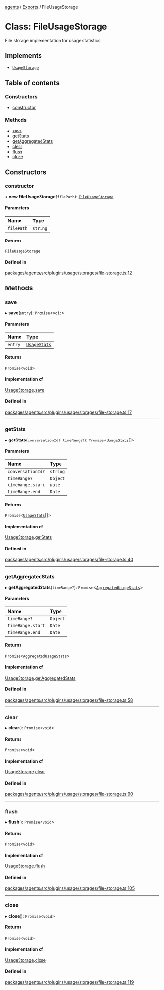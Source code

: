 <!-- 
 ⚠️  AUTO-GENERATED FILE - DO NOT EDIT MANUALLY
 This file is automatically generated by scripts/docs-generator.js
 To make changes, edit the source TypeScript files or update the generator script
-->

[agents](../../) / [Exports](../modules) / FileUsageStorage

# Class: FileUsageStorage

File storage implementation for usage statistics

## Implements

- [`UsageStorage`](../interfaces/UsageStorage)

## Table of contents

### Constructors

- [constructor](FileUsageStorage#constructor)

### Methods

- [save](FileUsageStorage#save)
- [getStats](FileUsageStorage#getstats)
- [getAggregatedStats](FileUsageStorage#getaggregatedstats)
- [clear](FileUsageStorage#clear)
- [flush](FileUsageStorage#flush)
- [close](FileUsageStorage#close)

## Constructors

### constructor

• **new FileUsageStorage**(`filePath`): [`FileUsageStorage`](FileUsageStorage)

#### Parameters

| Name | Type |
| :------ | :------ |
| `filePath` | `string` |

#### Returns

[`FileUsageStorage`](FileUsageStorage)

#### Defined in

[packages/agents/src/plugins/usage/storages/file-storage.ts:12](https://github.com/woojubb/robota/blob/d84cd2e1e6915e9f7e9aff8f9b06df02e55c139b/packages/agents/src/plugins/usage/storages/file-storage.ts#L12)

## Methods

### save

▸ **save**(`entry`): `Promise`\<`void`\>

#### Parameters

| Name | Type |
| :------ | :------ |
| `entry` | [`UsageStats`](../interfaces/UsageStats) |

#### Returns

`Promise`\<`void`\>

#### Implementation of

[UsageStorage](../interfaces/UsageStorage).[save](../interfaces/UsageStorage#save)

#### Defined in

[packages/agents/src/plugins/usage/storages/file-storage.ts:17](https://github.com/woojubb/robota/blob/d84cd2e1e6915e9f7e9aff8f9b06df02e55c139b/packages/agents/src/plugins/usage/storages/file-storage.ts#L17)

___

### getStats

▸ **getStats**(`conversationId?`, `timeRange?`): `Promise`\<[`UsageStats`](../interfaces/UsageStats)[]\>

#### Parameters

| Name | Type |
| :------ | :------ |
| `conversationId?` | `string` |
| `timeRange?` | `Object` |
| `timeRange.start` | `Date` |
| `timeRange.end` | `Date` |

#### Returns

`Promise`\<[`UsageStats`](../interfaces/UsageStats)[]\>

#### Implementation of

[UsageStorage](../interfaces/UsageStorage).[getStats](../interfaces/UsageStorage#getstats)

#### Defined in

[packages/agents/src/plugins/usage/storages/file-storage.ts:40](https://github.com/woojubb/robota/blob/d84cd2e1e6915e9f7e9aff8f9b06df02e55c139b/packages/agents/src/plugins/usage/storages/file-storage.ts#L40)

___

### getAggregatedStats

▸ **getAggregatedStats**(`timeRange?`): `Promise`\<[`AggregatedUsageStats`](../interfaces/AggregatedUsageStats)\>

#### Parameters

| Name | Type |
| :------ | :------ |
| `timeRange?` | `Object` |
| `timeRange.start` | `Date` |
| `timeRange.end` | `Date` |

#### Returns

`Promise`\<[`AggregatedUsageStats`](../interfaces/AggregatedUsageStats)\>

#### Implementation of

[UsageStorage](../interfaces/UsageStorage).[getAggregatedStats](../interfaces/UsageStorage#getaggregatedstats)

#### Defined in

[packages/agents/src/plugins/usage/storages/file-storage.ts:58](https://github.com/woojubb/robota/blob/d84cd2e1e6915e9f7e9aff8f9b06df02e55c139b/packages/agents/src/plugins/usage/storages/file-storage.ts#L58)

___

### clear

▸ **clear**(): `Promise`\<`void`\>

#### Returns

`Promise`\<`void`\>

#### Implementation of

[UsageStorage](../interfaces/UsageStorage).[clear](../interfaces/UsageStorage#clear)

#### Defined in

[packages/agents/src/plugins/usage/storages/file-storage.ts:90](https://github.com/woojubb/robota/blob/d84cd2e1e6915e9f7e9aff8f9b06df02e55c139b/packages/agents/src/plugins/usage/storages/file-storage.ts#L90)

___

### flush

▸ **flush**(): `Promise`\<`void`\>

#### Returns

`Promise`\<`void`\>

#### Implementation of

[UsageStorage](../interfaces/UsageStorage).[flush](../interfaces/UsageStorage#flush)

#### Defined in

[packages/agents/src/plugins/usage/storages/file-storage.ts:105](https://github.com/woojubb/robota/blob/d84cd2e1e6915e9f7e9aff8f9b06df02e55c139b/packages/agents/src/plugins/usage/storages/file-storage.ts#L105)

___

### close

▸ **close**(): `Promise`\<`void`\>

#### Returns

`Promise`\<`void`\>

#### Implementation of

[UsageStorage](../interfaces/UsageStorage).[close](../interfaces/UsageStorage#close)

#### Defined in

[packages/agents/src/plugins/usage/storages/file-storage.ts:119](https://github.com/woojubb/robota/blob/d84cd2e1e6915e9f7e9aff8f9b06df02e55c139b/packages/agents/src/plugins/usage/storages/file-storage.ts#L119)
